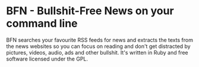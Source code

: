# BFN - Bullshit-Free News on your command line #
BFN searches your favourite RSS feeds for news and extracts the texts from
the news websites so you can focus on reading and don't get distracted
by pictures, videos, audio, ads and other bullshit. It's written in Ruby
and free software licensed under the GPL.
